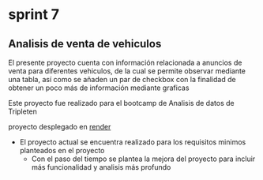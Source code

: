 # sprint 7
## Analisis de venta de vehiculos
El presente proyecto cuenta con información relacionada a anuncios de venta para diferentes vehiculos, de la cual se permite observar mediante una tabla, así como se añaden un par de checkbox con la finalidad de obtener un poco más de información mediante graficas

Este proyecto fue realizado para el bootcamp de Analisis de datos de Tripleten

proyecto desplegado en [render](https://sprint-7-yal5.onrender.com "Deploy del sitio")

* El proyecto actual se encuentra realizado para los requisitos minimos planteados en el proyecto
    * Con el paso del tiempo se plantea la mejora del proyecto para incluir más funcionalidad y analisis más profundo 
